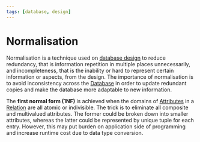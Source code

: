 ```yaml
---
tags: [database, design]
---
```


# Normalisation

Normalisation is a technique used on [database design](202302101219.md) to
reduce redundancy, that is information repetition in multiple places
unnecessarily, and incompleteness, that is the inability or hard to represent
certain information or aspects, from the design. The importance of normalisation
is to avoid inconsistency across the [Database](202302101139.md) in order to
update redundant copies and make the database more adaptable to new information.

The **first normal form (1NF)** is achieved when the domains of
[Attributes](202304200943.md) in a [Relation](202204282024.md) are all atomic or
indivisible. The trick is to eliminate all composite and multivalued attributes.
The former could be broken down into smaller attributes, whereas the latter
could be represented by unique tuple for each entry. However, this may put
burden on application side of programming and increase runtime cost due to data
type conversion.
